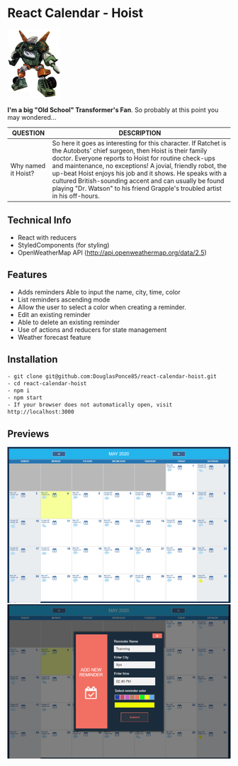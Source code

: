 # React Calendar - Hoist

<img src="https://github.com/DouglasPonce85/react-calendar-hoist/blob/master/src/assets/projectIma.jpg?raw=true" width="120">

**I'm a big "Old School" Transformer's Fan**. So probably at this point you may wondered...

| QUESTION | DESCRIPTION |
| ------ | ----------- |
| Why named it Hoist?   | So here it goes as interesting for this character. If Ratchet is the Autobots' chief surgeon, then Hoist is their family doctor. Everyone reports to Hoist for routine check-ups and maintenance, no exceptions! A jovial, friendly robot, the up-beat Hoist enjoys his job and it shows. He speaks with a cultured British-sounding accent and can usually be found playing "Dr. Watson" to his friend Grapple's troubled artist in his off-hours. |

## Technical Info
- React with reducers
- StyledComponents (for styling)
- OpenWeatherMap API (http://api.openweathermap.org/data/2.5)

## Features
- Adds reminders Able to input the name, city, time, color
- List reminders ascending mode
- Allow the user to select a color when creating a reminder.
- Edit an existing reminder
- Able to delete an existing reminder
- Use of actions and reducers for state management
- Weather forecast feature
  
## Installation
```
- git clone git@github.com:DouglasPonce85/react-calendar-hoist.git
- cd react-calendar-hoist
- npm i
- npm start
- If your browser does not automatically open, visit http://localhost:3000
```

## Previews
![CalendarHoist](https://github.com/DouglasPonce85/react-calendar-hoist/blob/master/src/assets/preview-1.png?raw=true)
![CalendarHoist](https://github.com/DouglasPonce85/react-calendar-hoist/blob/master/src/assets/preview-2.png?raw=true)


